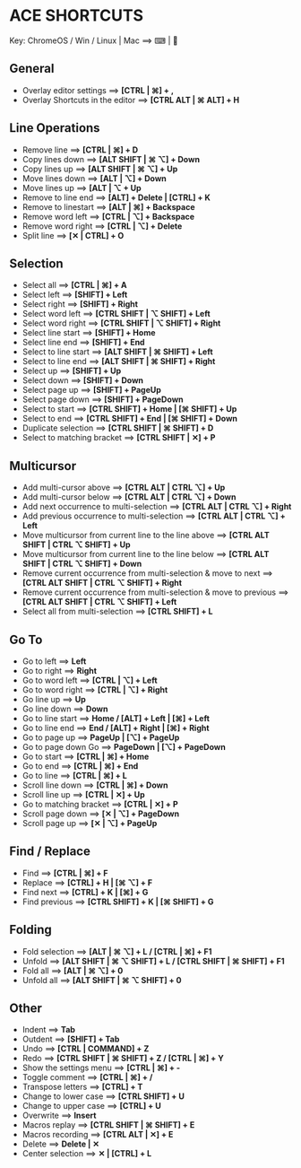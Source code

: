 
ACE SHORTCUTS
=============
Key: ChromeOS / Win / Linux | Mac  ==>   ⌨ | 🍏

General
-------
* Overlay editor settings               ==>     __[CTRL | ⌘] + ,__
* Overlay Shortcuts in the editor       ==>     __[CTRL ALT | ⌘ ALT] + H__

Line Operations
---------------
* Remove line             ==>     __[CTRL | ⌘] + D__
* Copy lines down         ==>     __[ALT SHIFT | ⌘ ⌥] + Down__
* Copy lines up           ==>     __[ALT SHIFT | ⌘ ⌥] + Up__
* Move lines down         ==>     __[ALT | ⌥] + Down__
* Move lines up           ==>     __[ALT | ⌥ + Up__
* Remove to line end      ==>     __[ALT] + Delete | [CTRL] + K__
* Remove to linestart     ==>     __[ALT | ⌘] + Backspace__
* Remove word left        ==>     __[CTRL | ⌥] + Backspace__
* Remove word right       ==>     __[CTRL | ⌥] + Delete__
* Split line              ==>     __[✕ | CTRL] + O__

Selection
---------
* Select all                  ==>     __[CTRL | ⌘] + A__
* Select left                 ==>     __[SHIFT] + Left__ 
* Select right                ==>     __[SHIFT] + Right__
* Select word left            ==>     __[CTRL SHIFT | ⌥ SHIFT] + Left__
* Select word right           ==>     __[CTRL SHIFT | ⌥ SHIFT] + Right__
* Select line start           ==>     __[SHIFT] + Home__
* Select line end             ==>     __[SHIFT] + End__
* Select to line start        ==>     __[ALT SHIFT | ⌘ SHIFT] + Left__
* Select to line end          ==>     __[ALT SHIFT | ⌘ SHIFT] + Right__
* Select up                   ==>     __[SHIFT] + Up__
* Select down                 ==>     __[SHIFT] + Down__
* Select page up              ==>     __[SHIFT] + PageUp__
* Select page down            ==>     __[SHIFT] + PageDown__
* Select to start             ==>     __[CTRL SHIFT] + Home | [⌘ SHIFT] + Up__
* Select to end               ==>     __[CTRL SHIFT] + End | [⌘ SHIFT] + Down__
* Duplicate selection         ==>     __[CTRL SHIFT | ⌘ SHIFT] + D__
* Select to matching bracket  ==>     __[CTRL SHIFT | ✕] + P__

Multicursor
-----------
* Add multi-cursor above                                              ==>     __[CTRL ALT | CTRL ⌥] + Up__
* Add multi-cursor below                                              ==>     __[CTRL ALT | CTRL ⌥] + Down__
* Add next occurrence to multi-selection                              ==>     __[CTRL ALT | CTRL ⌥] + Right__
* Add previous occurrence to multi-selection                          ==>     __[CTRL ALT | CTRL ⌥] + Left__
* Move multicursor from current line to the line above                ==>     __[CTRL ALT SHIFT | CTRL ⌥ SHIFT] + Up__  
* Move multicursor from current line to the line below                ==>     __[CTRL ALT SHIFT | CTRL ⌥ SHIFT] + Down__
* Remove current occurrence from multi-selection & move to next       ==>     __[CTRL ALT SHIFT | CTRL ⌥ SHIFT] + Right__
* Remove current occurrence from multi-selection & move to previous   ==>     __[CTRL ALT SHIFT | CTRL ⌥ SHIFT] + Left__
* Select all from multi-selection                                     ==>     __[CTRL SHIFT] + L__

Go To
-----
* Go to left                ==>     __Left__
* Go to right               ==>     __Right__
* Go to word left           ==>     __[CTRL | ⌥] + Left__
* Go to word right          ==>     __[CTRL | ⌥] + Right__
* Go line up                ==>     __Up__
* Go line down              ==>     __Down__
* Go to line start          ==>     __Home / [ALT] + Left | [⌘] + Left__
* Go to line end            ==>     __End / [ALT] + Right | [⌘] + Right__
* Go to page up             ==>     __PageUp | [⌥] + PageUp__
* Go to page down Go        ==>     __PageDown | [⌥] + PageDown__
* Go to start               ==>     __[CTRL | ⌘] + Home__
* Go to end                 ==>     __[CTRL | ⌘] + End__
* Go to line                ==>     __[CTRL | ⌘] + L__
* Scroll line down          ==>     __[CTRL | ⌘] + Down__
* Scroll line up            ==>     __[CTRL | ✕] + Up__
* Go to matching bracket    ==>     __[CTRL | ✕] + P__
* Scroll page down          ==>     __[✕ | ⌥] + PageDown__
* Scroll page up            ==>     __[✕ | ⌥] + PageUp__

Find / Replace
--------------
* Find            ==>     __[CTRL | ⌘] + F__
* Replace         ==>     __[CTRL] + H | [⌘ ⌥] + F__
* Find next       ==>     __[CTRL] + K | [⌘] + G__
* Find previous   ==>     __[CTRL SHIFT] + K | [⌘ SHIFT] + G__

Folding
-------
* Fold selection  ==>     __[ALT | ⌘ ⌥] + L / [CTRL | ⌘] + F1__
* Unfold          ==>     __[ALT SHIFT | ⌘ ⌥ SHIFT] + L / [CTRL SHIFT | ⌘ SHIFT] + F1__
* Fold all        ==>     __[ALT | ⌘ ⌥] + 0__
* Unfold all      ==>     __[ALT SHIFT | ⌘ ⌥ SHIFT] + 0__

Other
-----
* Indent                  ==>     __Tab__
* Outdent                 ==>     __[SHIFT] + Tab__
* Undo                    ==>     __[CTRL | COMMAND] + Z__
* Redo                    ==>     __[CTRL SHIFT | ⌘ SHIFT] + Z / [CTRL | ⌘] + Y__
* Show the settings menu  ==>     __[CTRL | ⌘] + -__
* Toggle comment          ==>     __[CTRL | ⌘] + /__
* Transpose letters       ==>     __[CTRL] + T__
* Change to lower case    ==>     __[CTRL SHIFT] + U__
* Change to upper case    ==>     __[CTRL] + U__
* Overwrite               ==>     __Insert__
* Macros replay           ==>     __[CTRL SHIFT | ⌘ SHIFT] + E__
* Macros recording        ==>     __[CTRL ALT | ✕] + E__
* Delete                  ==>     __Delete | ✕__
* Center selection        ==>     __✕ | [CTRL] + L__